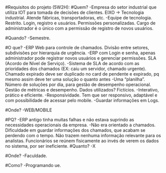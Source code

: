 #Requisitos do projeto (5W2H):
#Quem?
 -Empresa do setor industrial que utiliza IOT para tomada de decisões de clientes. EIXO -> Tecnologia industrial. Atende fábricas, transportadoras, etc.
-Equipe de tecnologia. Restrito. Login, registro e usuários. Permissões personalizadas. Cargo de administrador é o único com a permissão de registro de novos 		    usuários.

#Quando?
  	-Semestre.
    
#O que?
  -ERP Web para controle de chamados. Divisão entre setores, subdivisões por hierarquia de urgência.
	-ERP com Login e senha, apenas administrador pode registrar novos usuários e gerenciar permissões. SLA (Acordo de Nível de Serviço).
	-Sistema de SLA de acordo com as prioridades dos chamados (EX: caiu um servidor, chamado urgente). Chamado expirado deve ser duplicado no card de pendente e 		 expirado, pq mesmo assim deve ter uma solução o quanto antes
	-Uma “planilha”. Número de soluções por dia, para gestão de desempenho operacional. Gestão de métricas e desempenho. Dados utilizados? Fictícios.
	-Interativo, prático e eficiente.
	-Responsividade. Tem que ser responsivo, adaptável e com possibilidade de acessar pelo mobile.
	-Guardar informações em Logs.
  
#Onde?
  	-WEB/MOBILE
    
#PQ?
  -ERP antigo tinha muitas falhas e não estava suprindo as necessidades operacionais da empresa.
	-Não era orientado a chamados. Dificuldade em guardar informações dos chamados, que acabam se perdendo com o tempo. Não trazem nenhuma informação relevante 		para os analistas. Funcionários se reúnem fisicamente ao invés de verem os dados no sistema, por ser ineficiente. 
 #Quanto?
  	-X
    
 #Onde?
  	-Faculdade.
    
#Como?
	-Programando ue.
